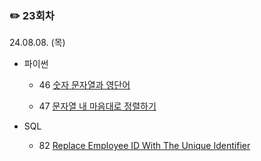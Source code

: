 ### ✏️ 23회차

24.08.08. (목)

- 파이썬

  - 46 [숫자 문자열과 영단어](https://school.programmers.co.kr/learn/courses/30/lessons/81301)

  - 47 [문자열 내 마음대로 정렬하기](https://school.programmers.co.kr/learn/courses/30/lessons/12915)

- SQL

  - 82 [Replace Employee ID With The Unique Identifier](https://leetcode.com/problems/replace-employee-id-with-the-unique-identifier/)

</br>
